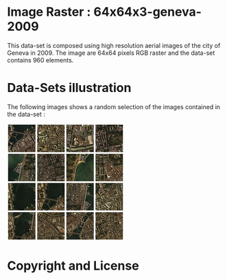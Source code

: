 # Image Raster : 64x64x3-geneva-2009

This data-set is composed using high resolution aerial images of the city of Geneva in 2009. The image are 64x64 pixels RGB raster and the data-set contains 960 elements.

# Data-Sets illustration

The following images shows a random selection of the images contained in the data-set :

![illustration-1](https://github.com/nils-hamel/turing-project/blob/master/doc/dataset/64x64x3-geneva-2009-1.jpg)

# Copyright and License
